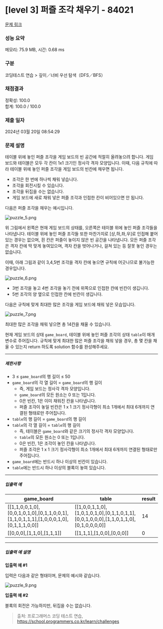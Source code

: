 # [level 3] 퍼즐 조각 채우기 - 84021 

[문제 링크](https://school.programmers.co.kr/learn/courses/30/lessons/84021) 

### 성능 요약

메모리: 75.9 MB, 시간: 0.68 ms

### 구분

코딩테스트 연습 > 깊이／너비 우선 탐색（DFS／BFS）

### 채점결과

정확성: 100.0<br/>합계: 100.0 / 100.0

### 제출 일자

2024년 03월 20일 08:54:29

### 문제 설명

<p>테이블 위에 놓인 퍼즐 조각을 게임 보드의 빈 공간에 적절히 올려놓으려 합니다. 게임 보드와 테이블은 모두 각 칸이 1x1 크기인 정사각 격자 모양입니다. 이때, 다음 규칙에 따라 테이블 위에 놓인 퍼즐 조각을 게임 보드의 빈칸에 채우면 됩니다.</p>

<ul>
<li>조각은 한 번에 하나씩 채워 넣습니다.</li>
<li>조각을 회전시킬 수 있습니다.</li>
<li>조각을 뒤집을 수는 없습니다.</li>
<li>게임 보드에 새로 채워 넣은 퍼즐 조각과 인접한 칸이 비어있으면 안 됩니다.</li>
</ul>

<p>다음은 퍼즐 조각을 채우는 예시입니다.</p>

<p><img src="https://grepp-programmers.s3.ap-northeast-2.amazonaws.com/files/production/ab4d8aa2-f282-4764-bb46-84d405464b90/puzzle_5.png" title="" alt="puzzle_5.png"></p>

<p>위 그림에서 왼쪽은 현재 게임 보드의 상태를, 오른쪽은 테이블 위에 놓인 퍼즐 조각들을 나타냅니다. 테이블 위에 놓인 퍼즐 조각들 또한 마찬가지로 [상,하,좌,우]로 인접해 붙어있는 경우는 없으며, 흰 칸은 퍼즐이 놓이지 않은 빈 공간을 나타냅니다. 모든 퍼즐 조각은 격자 칸에 딱 맞게 놓여있으며, 격자 칸을 벗어나거나, 걸쳐 있는 등 잘못 놓인 경우는 없습니다.</p>

<p>이때, 아래 그림과 같이 3,4,5번 조각을 격자 칸에 놓으면 규칙에 어긋나므로 불가능한 경우입니다.</p>

<p><img src="https://grepp-programmers.s3.ap-northeast-2.amazonaws.com/files/production/70e371ad-4306-412b-b53b-25208e52a513/puzzle_6.png" title="" alt="puzzle_6.png"></p>

<ul>
<li>3번 조각을 놓고 4번 조각을 놓기 전에 위쪽으로 인접한 칸에 빈칸이 생깁니다.</li>
<li>5번 조각의 양 옆으로 인접한 칸에 빈칸이 생깁니다.</li>
</ul>

<p>다음은 규칙에 맞게 최대한 많은 조각을 게임 보드에 채워 넣은 모습입니다.</p>

<p><img src="https://grepp-programmers.s3.ap-northeast-2.amazonaws.com/files/production/dadd0bc1-8e38-4689-a480-26afa799a5a3/puzzle_7.png" title="" alt="puzzle_7.png"></p>

<p>최대한 많은 조각을 채워 넣으면 총 14칸을 채울 수 있습니다.</p>

<p>현재 게임 보드의 상태 <code>game_board</code>, 테이블 위에 놓인 퍼즐 조각의 상태 <code>table</code>이 매개변수로 주어집니다. 규칙에 맞게 최대한 많은 퍼즐 조각을 채워 넣을 경우, 총 몇 칸을 채울 수 있는지 return 하도록 solution 함수를 완성해주세요.</p>

<hr>

<h5>제한사항</h5>

<ul>
<li>3 ≤ <code>game_board</code>의 행 길이 ≤ 50</li>
<li><code>game_board</code>의 각 열 길이 = <code>game_board</code>의 행 길이

<ul>
<li>즉, 게임 보드는 정사각 격자 모양입니다.</li>
<li><code>game_board</code>의 모든 원소는 0 또는 1입니다.</li>
<li>0은 빈칸, 1은 이미 채워진 칸을 나타냅니다.</li>
<li>퍼즐 조각이 놓일 빈칸은 1 x 1 크기 정사각형이 최소 1개에서 최대 6개까지 연결된 형태로만 주어집니다.</li>
</ul></li>
<li><code>table</code>의 행 길이 = <code>game_board</code>의 행 길이</li>
<li><code>table</code>의 각 열 길이 = <code>table</code>의 행 길이

<ul>
<li>즉, 테이블은 <code>game_board</code>와 같은 크기의 정사각 격자 모양입니다.</li>
<li><code>table</code>의 모든 원소는 0 또는 1입니다.</li>
<li>0은 빈칸, 1은 조각이 놓인 칸을 나타냅니다.</li>
<li>퍼즐 조각은 1 x 1 크기 정사각형이 최소 1개에서 최대 6개까지 연결된 형태로만 주어집니다.</li>
</ul></li>
<li><code>game_board</code>에는 반드시 하나 이상의 빈칸이 있습니다.</li>
<li><code>table</code>에는 반드시 하나 이상의 블록이 놓여 있습니다.</li>
</ul>

<hr>

<h5>입출력 예</h5>
<table class="table">
        <thead><tr>
<th>game_board</th>
<th>table</th>
<th>result</th>
</tr>
</thead>
        <tbody><tr>
<td>[[1,1,0,0,1,0],[0,0,1,0,1,0],[0,1,1,0,0,1],[1,1,0,1,1,1],[1,0,0,0,1,0],[0,1,1,1,0,0]]</td>
<td>[[1,0,0,1,1,0],[1,0,1,0,1,0],[0,1,1,0,1,1],[0,0,1,0,0,0],[1,1,0,1,1,0],[0,1,0,0,0,0]]</td>
<td>14</td>
</tr>
<tr>
<td>[[0,0,0],[1,1,0],[1,1,1]]</td>
<td>[[1,1,1],[1,0,0],[0,0,0]]</td>
<td>0</td>
</tr>
</tbody>
      </table>
<hr>

<h5>입출력 예 설명</h5>

<p><strong>입출력 예 #1</strong></p>

<p>입력은 다음과 같은 형태이며, 문제의 예시와 같습니다.</p>

<p><img src="https://grepp-programmers.s3.ap-northeast-2.amazonaws.com/files/production/653b44d8-0fa6-42f8-aa9d-ceca639b0ad4/puzzle_9.png" title="" alt="puzzle_9.png"></p>

<p><strong>입출력 예 #2</strong></p>

<p>블록의 회전은 가능하지만, 뒤집을 수는 없습니다.</p>


> 출처: 프로그래머스 코딩 테스트 연습, https://school.programmers.co.kr/learn/challenges
